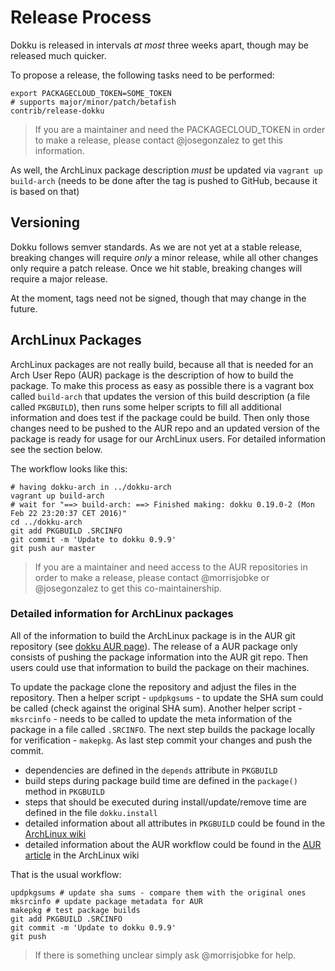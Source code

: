 # Release Process

Dokku is released in intervals *at most* three weeks apart, though may be released much quicker.

To propose a release, the following tasks need to be performed:

```shell
export PACKAGECLOUD_TOKEN=SOME_TOKEN
# supports major/minor/patch/betafish
contrib/release-dokku
```

> If you are a maintainer and need the PACKAGECLOUD_TOKEN in order to make a release, please contact @josegonzalez to get this information.

As well, the ArchLinux package description *must* be updated via `vagrant up build-arch` (needs to be done after the tag is pushed to GitHub, because it is based on that)

## Versioning

Dokku follows semver standards. As we are not yet at a stable release, breaking changes will require *only* a minor release, while all other changes only require a patch release. Once we hit stable, breaking changes will require a major release.

At the moment, tags need not be signed, though that may change in the future.

## ArchLinux Packages

ArchLinux packages are not really build, because all that is needed for an Arch User Repo (AUR) package is the description of how to build the package. To make this process as easy as possible there is a vagrant box called `build-arch` that updates the version of this build description (a file called `PKGBUILD`), then runs some helper scripts to fill all additional information and does test if the package could be build. Then only those changes need to be pushed to the AUR repo and an updated version of the package is ready for usage for our ArchLinux users. For detailed information see the section below.

The workflow looks like this:

```shell
# having dokku-arch in ../dokku-arch
vagrant up build-arch
# wait for "==> build-arch: ==> Finished making: dokku 0.19.0-2 (Mon Feb 22 23:20:37 CET 2016)"
cd ../dokku-arch
git add PKGBUILD .SRCINFO
git commit -m 'Update to dokku 0.9.9'
git push aur master
```

> If you are a maintainer and need access to the AUR repositories in order to make a release, please contact @morrisjobke or @josegonzalez to get this co-maintainership.

### Detailed information for ArchLinux packages

All of the information to build the ArchLinux package is in the AUR git repository (see [dokku AUR page](https://aur.archlinux.org/packages/dokku/)). The release of a AUR package only consists of pushing the package information into the AUR git repo. Then users could use that information to build the package on their machines.

To update the package clone the repository and adjust the files in the repository. Then a helper script - `updpkgsums` - to update the SHA sum could  be called (check against the original SHA sum). Another helper script - `mksrcinfo` - needs to be called to update the meta information of the package in a file called `.SRCINFO`. The next step builds the package locally for verification - `makepkg`. As last step commit your changes and push the commit.

* dependencies are defined in the `depends` attribute in `PKGBUILD`
* build steps during package build time are defined in the `package()` method in `PKGBUILD`
* steps that should be executed during install/update/remove time are defined in the file `dokku.install`
* detailed information about all attributes in `PKGBUILD` could be found in the [ArchLinux wiki](https://wiki.archlinux.org/index.php/PKGBUILD)
* detailed information about the AUR workflow could be found in the [AUR article](https://wiki.archlinux.org/index.php/Arch_User_Repository) in the ArchLinux wiki

That is the usual workflow:

```shell
updpkgsums # update sha sums - compare them with the original ones
mksrcinfo # update package metadata for AUR
makepkg # test package builds
git add PKGBUILD .SRCINFO
git commit -m 'Update to dokku 0.9.9'
git push
```

> If there is something unclear simply ask @morrisjobke for help.
